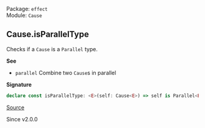 Package: `effect`<br />
Module: `Cause`<br />

## Cause.isParallelType

Checks if a `Cause` is a `Parallel` type.

**See**

- `parallel` Combine two `Cause`s in parallel

**Signature**

```ts
declare const isParallelType: <E>(self: Cause<E>) => self is Parallel<E>
```

[Source](https://github.com/Effect-TS/effect/tree/main/packages/effect/src/Cause.ts#L723)

Since v2.0.0